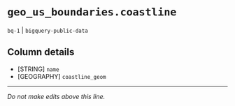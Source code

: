 # `geo_us_boundaries.coastline`
`bq-1` | `bigquery-public-data`

## Column details
* [STRING]    `name`
* [GEOGRAPHY] `coastline_geom`

-------------------------------------------------------------------------------
*Do not make edits above this line.*
